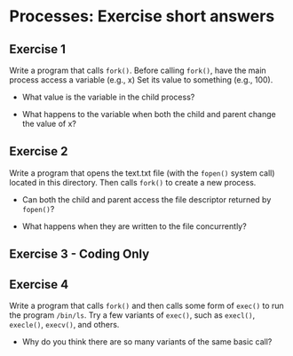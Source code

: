 # Processes: Exercise short answers

## Exercise 1

Write a program that calls `fork()`.
Before calling `fork()`, have the main process access a variable (e.g., x)
Set its value to something (e.g., 100).

* What value is the variable in the child process?

* What happens to the variable when both the child and parent change the value of x?

## Exercise 2

Write a program that opens the text.txt file (with the `fopen()` system call) located in this directory. Then calls `fork()` to create a new process.

* Can both the child and parent access the file descriptor returned by `fopen()`?

* What happens when they are written to the file concurrently?

## Exercise 3 - Coding Only

## Exercise 4

Write a program that calls `fork()` and then calls some form of `exec()` to run the program `/bin/ls`. Try a few variants of `exec()`, such as `execl()`, `execle()`, `execv()`, and others.

* Why do you think there are so many variants of the same basic call?

